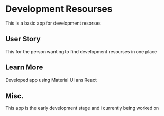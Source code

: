 # Development Resourses
This is a basic app for development resorses

## User Story
This for the person wanting to find development resourses in one place

## Learn More

Developed app using Material UI ans React

## Misc.
This app is the early development stage and i currently being worked on




